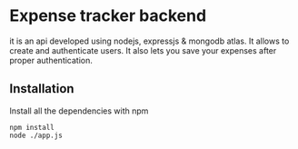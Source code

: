 
# Expense tracker backend
 it is an api developed using nodejs, expressjs & mongodb atlas.
 It allows to create and authenticate users. It also lets you save your expenses after proper authentication.



## Installation

Install all the dependencies with npm

    npm install
    node ./app.js
    